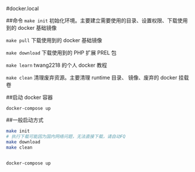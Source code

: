 #docker.local

##命令
`make init` 初始化环境。主要建立需要使用的目录、设置权限、下载使用到的 docker 基础镜像

`make pull` 下载使用到的 docker 基础镜像

`make download` 下载使用到的 PHP 扩展 PREL 包

`make learn` twang2218 的个人 docker 教程

`make clean` 清理废弃资源。主要清理 runtime 目录、<none> 镜像、废弃的 docker 挂载卷

##启动 docker 容器

`docker-compose up`

##一般启动方式

```bash
make init
# 执行下载可能因为国内网络问题，无法直接下载，请自动FQ
make download
make clean


docker-compose up
```
